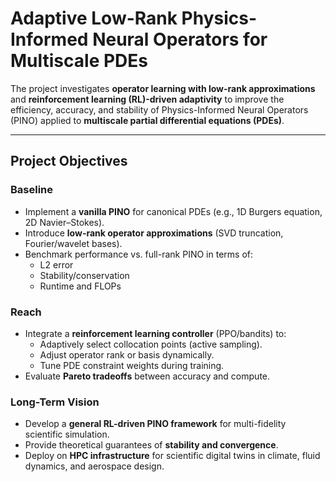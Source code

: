 # Adaptive Low-Rank Physics-Informed Neural Operators for Multiscale PDEs

The project investigates **operator learning with low-rank approximations** and **reinforcement learning (RL)-driven adaptivity** to improve the efficiency, accuracy, and stability of Physics-Informed Neural Operators (PINO) applied to **multiscale partial differential equations (PDEs)**.

---

## Project Objectives

### Baseline
- Implement a **vanilla PINO** for canonical PDEs (e.g., 1D Burgers equation, 2D Navier–Stokes).  
- Introduce **low-rank operator approximations** (SVD truncation, Fourier/wavelet bases).  
- Benchmark performance vs. full-rank PINO in terms of:
  - L2 error  
  - Stability/conservation  
  - Runtime and FLOPs  

### Reach
- Integrate a **reinforcement learning controller** (PPO/bandits) to:
  - Adaptively select collocation points (active sampling).  
  - Adjust operator rank or basis dynamically.  
  - Tune PDE constraint weights during training.  
- Evaluate **Pareto tradeoffs** between accuracy and compute.  

### Long-Term Vision
- Develop a **general RL-driven PINO framework** for multi-fidelity scientific simulation.  
- Provide theoretical guarantees of **stability and convergence**.  
- Deploy on **HPC infrastructure** for scientific digital twins in climate, fluid dynamics, and aerospace design.
